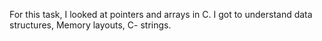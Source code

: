 For this task, I looked at pointers and arrays in C. I got to understand data structures, Memory layouts, C- strings.
